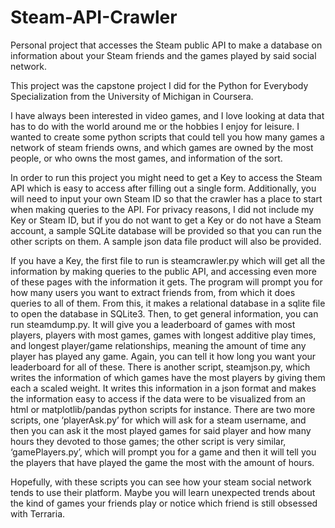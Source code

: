 # Steam-API-Crawler
Personal project that accesses the Steam public API to make a database on information about your Steam friends and the games played by said social network.

This project was the capstone project I did  for the Python for Everybody Specialization from the University of Michigan in Coursera. 

I have always been interested in video games, and I love looking at data that has to do with the world around me or the hobbies I enjoy for leisure. I wanted to create some python scripts that could tell you how many games a network of steam friends owns, and which games are owned by the most people, or who owns the most games, and information of the sort.

In order to run this project you might need to get a Key to access the Steam API which is easy to access after filling out a single form. Additionally, you will need to input your own Steam ID so that the crawler has a place to start when making queries to the API. For privacy reasons, I did not include my Key or Steam ID, but if you do not want to get a Key or do not have a Steam account, a sample SQLite database will be provided so that you can run the other scripts on them. A sample json data file product will also be provided.

If you have a Key, the first file to run is steamcrawler.py which will get all the information by making queries to the public API, and accessing even more of these pages with the information it gets. The program will prompt you for how many users you want to extract friends from, from which it does queries to all of them. From this, it makes a relational database in a sqlite file to open the database in SQLite3. Then, to get general information, you can run steamdump.py. It will give you a leaderboard of games with most players, players with most games, games with longest additive play times, and longest player/game relationships, meaning the amount of time any player has played any game. Again, you can tell it how long you want your leaderboard for all of these. There is another script, steamjson.py, which writes the information of which games have the most players by giving them each a scaled weight. It writes this information in a json format and makes the information easy to access if the data were to be visualized from an html or matplotlib/pandas python scripts for instance. There are two more scripts, one ‘playerAsk.py’ for which will ask for a steam username, and then you can ask it the most played games for said player and how many hours they devoted to those games; the other script is very similar, ‘gamePlayers.py’, which will prompt you for a game and then it will tell you the players that have played the game the most with the amount of hours.

Hopefully, with these scripts you can see how your steam social network tends to use their platform. Maybe you will learn unexpected trends about the kind of games your friends play or notice which friend is still obsessed with Terraria.
